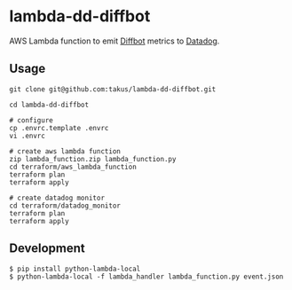 # lambda-dd-diffbot

AWS Lambda function to emit [Diffbot](https://www.diffbot.com/) metrics to [Datadog](https://app.datadoghq.com/).

## Usage

```
git clone git@github.com:takus/lambda-dd-diffbot.git

cd lambda-dd-diffbot

# configure
cp .envrc.template .envrc
vi .envrc

# create aws lambda function
zip lambda_function.zip lambda_function.py
cd terraform/aws_lambda_function
terraform plan
terraform apply

# create datadog monitor
cd terraform/datadog_monitor
terraform plan
terraform apply
```

## Development

```
$ pip install python-lambda-local
$ python-lambda-local -f lambda_handler lambda_function.py event.json
```
